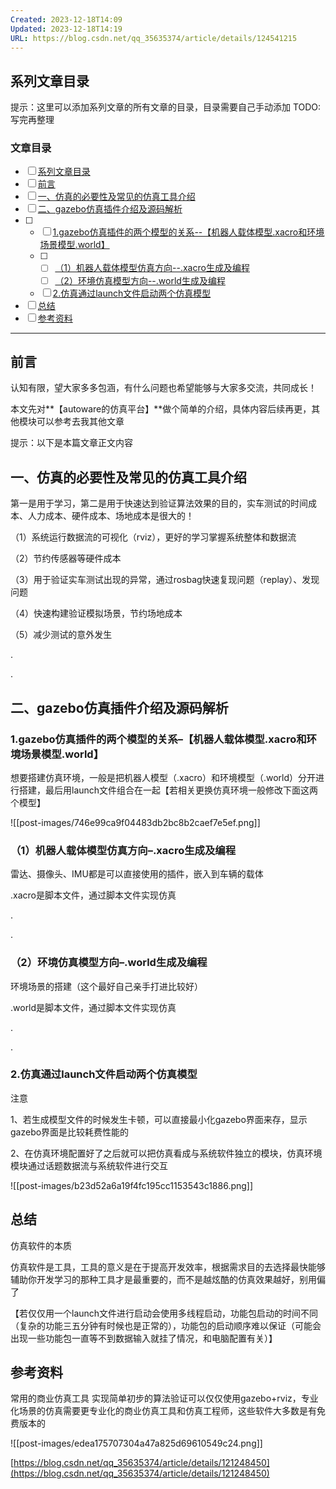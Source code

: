 ```yaml
---
Created: 2023-12-18T14:09
Updated: 2023-12-18T14:19
URL: https://blog.csdn.net/qq_35635374/article/details/124541215
---
```

## **系列文章目录**

提示：这里可以添加系列文章的所有文章的目录，目录需要自己手动添加 TODO:写完再整理

### **文章目录**

- [ ] [系列文章目录](https://blog.csdn.net/qq_35635374/article/details/124541215#_0)
- [ ] [前言](https://blog.csdn.net/qq_35635374/article/details/124541215#_13)
- [ ] [一、仿真的必要性及常见的仿真工具介绍](https://blog.csdn.net/qq_35635374/article/details/124541215#_24)
- [ ] [二、gazebo仿真插件介绍及源码解析](https://blog.csdn.net/qq_35635374/article/details/124541215#gazebo_37)
- [ ]
    - [ ] [1.gazebo仿真插件的两个模型的关系--【机器人载体模型.xacro和环境场景模型.world】](https://blog.csdn.net/qq_35635374/article/details/124541215#1gazeboxacroworld_38)
    - [ ]
        - [ ] [（1）机器人载体模型仿真方向--.xacro生成及编程](https://blog.csdn.net/qq_35635374/article/details/124541215#1xacro_43)
        - [ ] [（2）环境仿真模型方向--.world生成及编程](https://blog.csdn.net/qq_35635374/article/details/124541215#2world_49)
    - [ ] [2.仿真通过launch文件启动两个仿真模型](https://blog.csdn.net/qq_35635374/article/details/124541215#2launch_55)
- [ ] [总结](https://blog.csdn.net/qq_35635374/article/details/124541215#_69)
- [ ] [参考资料](https://blog.csdn.net/qq_35635374/article/details/124541215#_77)

---

## **前言**

认知有限，望大家多多包涵，有什么问题也希望能够与大家多交流，共同成长！  
  
本文先对**【autoware的仿真平台】**做个简单的介绍，具体内容后续再更，其他模块可以参考去我其他文章  
  
提示：以下是本篇文章正文内容

## **一、仿真的必要性及常见的仿真工具介绍**

第一是用于学习，第二是用于快速达到验证算法效果的目的，实车测试的时间成本、人力成本、硬件成本、场地成本是很大的！  
  
（1）系统运行数据流的可视化（rviz），更好的学习掌握系统整体和数据流  
  
（2）节约传感器等硬件成本  
  
（3）用于验证实车测试出现的异常，通过rosbag快速复现问题（replay）、发现问题  
  
（4）快速构建验证模拟场景，节约场地成本  
  
（5）减少测试的意外发生  
  
.  
  
.

## **二、gazebo仿真插件介绍及源码解析**

### **1.gazebo仿真插件的两个模型的关系–【机器人载体模型.xacro和环境场景模型.world】**

想要搭建仿真环境，一般是把机器人模型（.xacro）和环境模型（.world）分开进行搭建，最后用launch文件组合在一起【若相关更换仿真环境一般修改下面这两个模型】

![[post-images/746e99ca9f04483db2bc8b2caef7e5ef.png]]

### **（1）机器人载体模型仿真方向–.xacro生成及编程**

雷达、摄像头、IMU都是可以直接使用的插件，嵌入到车辆的载体  
  
.xacro是脚本文件，通过脚本文件实现仿真  
  
.  
  
.

### **（2）环境仿真模型方向–.world生成及编程**

环境场景的搭建（这个最好自己亲手打进比较好）  
  
.world是脚本文件，通过脚本文件实现仿真  
  
.  
  
.

### **2.仿真通过launch文件启动两个仿真模型**

注意  
  
  
  
1、若生成模型文件的时候发生卡顿，可以直接最小化gazebo界面来存，显示gazebo界面是比较耗费性能的  
  
2、在仿真环境配置好了之后就可以把仿真看成与系统软件独立的模块，仿真环境模块通过话题数据流与系统软件进行交互

![[post-images/b23d52a6a19f4fc195cc1153543c1886.png]]

## **总结**

仿真软件的本质  
  
仿真软件是工具，工具的意义是在于提高开发效率，根据需求目的去选择最快能够辅助你开发学习的那种工具才是最重要的，而不是越炫酷的仿真效果越好，别用偏了  
  
【若仅仅用一个launch文件进行启动会使用多线程启动，功能包启动的时间不同（复杂的功能三五分钟有时候也是正常的），功能包的启动顺序难以保证（可能会出现一些功能包一直等不到数据输入就挂了情况，和电脑配置有关）】

## **参考资料**

常用的商业仿真工具 实现简单初步的算法验证可以仅仅使用gazebo+rviz，专业化场景的仿真需要更专业化的商业仿真工具和仿真工程师，这些软件大多数是有免费版本的

![[post-images/edea175707304a47a825d69610549c24.png]]

[https://blog.csdn.net/qq_35635374/article/details/121248450](https://blog.csdn.net/qq_35635374/article/details/121248450)